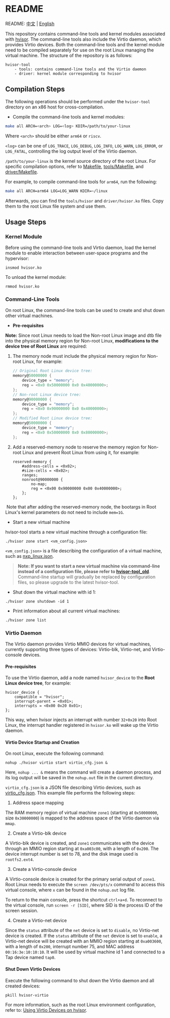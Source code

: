 # README

README: [中文](./README-zh.md) | [English](./README.md)

This repository contains command-line tools and kernel modules associated with [hvisor](https://github.com/syswonder/hvisor). The command-line tools also include the Virtio daemon, which provides Virtio devices. Both the command-line tools and the kernel module need to be compiled separately for use on the root Linux managing the virtual machine. The structure of the repository is as follows:

```
hvisor-tool
    - tools: contains command-line tools and the Virtio daemon
    - driver: kernel module corresponding to hvisor
```

## Compilation Steps

The following operations should be performed under the `hvisor-tool` directory on an x86 host for cross-compilation.

* Compile the command-line tools and kernel modules:

```bash
make all ARCH=<arch> LOG=<log> KDIR=/path/to/your-linux 
```

Where `<arch>` should be either `arm64` or `riscv`.

`<log>` can be one of `LOG_TRACE`, `LOG_DEBUG`, `LOG_INFO`, `LOG_WARN`, `LOG_ERROR`, or `LOG_FATAL`, controlling the log output level of the Virtio daemon.

`/path/to/your-linux` is the kernel source directory of the root Linux. For specific compilation options, refer to [Makefile](./Makefile), [tools/Makefile](./tools/Makefile), and [driver/Makefile](./driver/Makefile).

For example, to compile command-line tools for `arm64`, run the following:

```bash
make all ARCH=arm64 LOG=LOG_WARN KDIR=~/linux
```

Afterwards, you can find the `tools/hvisor` and `driver/hvisor.ko` files. Copy them to the root Linux file system and use them.

## Usage Steps

### Kernel Module

Before using the command-line tools and Virtio daemon, load the kernel module to enable interaction between user-space programs and the hypervisor:

```
insmod hvisor.ko
```

To unload the kernel module:

```
rmmod hvisor.ko
```

### Command-Line Tools

On root Linux, the command-line tools can be used to create and shut down other virtual machines.

* **Pre-requisites**

**Note:** Since root Linux needs to load the Non-root Linux image and dtb file into the physical memory region for Non-root Linux, **modifications to the device tree of Root Linux** are required:

1. The memory node must include the physical memory region for Non-root Linux, for example:

   ```c
   // Original Root Linux device tree:
   memory@50000000 {
       device_type = "memory";
       reg = <0x0 0x50000000 0x0 0x40000000>;
   };
   // Non-root Linux device tree:
   memory@90000000 {
       device_type = "memory";
       reg = <0x0 0x90000000 0x0 0x40000000>;
   };
   // Modified Root Linux device tree:
   memory@50000000 {
       device_type = "memory";
       reg = <0x0 0x50000000 0x0 0x80000000>;
   };
   ```

2. Add a reserved-memory node to reserve the memory region for Non-root Linux and prevent Root Linux from using it, for example:

   ```
   reserved-memory {
       #address-cells = <0x02>;
       #size-cells = <0x02>;
       ranges;
       nonroot@90000000 {
           no-map;
           reg = <0x00 0x90000000 0x00 0x40000000>;
       };
   };
   ```

​    Note that after adding the reserved-memory node, the bootargs in Root Linux's kernel parameters do not need to include `mem=1G`.

* Start a new virtual machine

hvisor-tool starts a new virtual machine through a configuration file:

```
./hvisor zone start <vm_config.json>
```

`<vm_config.json>` is a file describing the configuration of a virtual machine, such as [nxp_linux.json](./examples/nxp_linux.json).

> **Note: If you want to start a new virtual machine via command-line instead of a configuration file, please refer to [hvisor-tool_old](https://github.com/syswonder/hvisor-tool/commit/3478fc6720f89090c1b5aa913da168f49f95bca0)**. Command-line startup will gradually be replaced by configuration files, so please upgrade to the latest hvisor-tool.

* Shut down the virtual machine with id 1:

```
./hvisor zone shutdown -id 1
```

* Print information about all current virtual machines:

```
./hvisor zone list
```

### Virtio Daemon

The Virtio daemon provides Virtio MMIO devices for virtual machines, currently supporting three types of devices: Virtio-blk, Virtio-net, and Virtio-console devices.

#### Pre-requisites

To use the Virtio daemon, add a node named `hvisor_device` to the **Root Linux device tree**, for example:

```dts
hvisor_device {
    compatible = "hvisor";
    interrupt-parent = <0x01>;
    interrupts = <0x00 0x20 0x01>;
};
```

This way, when hvisor injects an interrupt with number `32+0x20` into Root Linux, the interrupt handler registered in `hvisor.ko` will wake up the Virtio daemon.

#### Virtio Device Startup and Creation

On root Linux, execute the following command:

```
nohup ./hvisor virtio start virtio_cfg.json &
```

Here, `nohup ... &` means the command will create a daemon process, and its log output will be saved in the `nohup.out` file in the current directory.

`virtio_cfg.json` is a JSON file describing Virtio devices, such as [virtio_cfg.json](./examples/virtio_cfg.json). This example file performs the following steps:

1. Address space mapping

The RAM memory region of virtual machine `zone1` (starting at `0x50000000`, size `0x30000000`) is mapped to the address space of the Virtio daemon via `mmap`.

2. Create a Virtio-blk device

A Virtio-blk device is created, and `zone1` communicates with the device through an MMIO region starting at `0xa003c00`, with a length of `0x200`. The device interrupt number is set to 78, and the disk image used is `rootfs2.ext4`.

3. Create a Virtio-console device

A Virtio-console device is created for the primary serial output of `zone1`. Root Linux needs to execute the `screen /dev/pts/x` command to access this virtual console, where `x` can be found in the `nohup.out` log file.

To return to the main console, press the shortcut `ctrl+a+d`. To reconnect to the virtual console, run `screen -r [SID]`, where SID is the process ID of the screen session.

4. Create a Virtio-net device

Since the `status` attribute of the `net` device is set to `disable`, no Virtio-net device is created. If the `status` attribute of the `net` device is set to `enable`, a Virtio-net device will be created with an MMIO region starting at `0xa003600`, with a length of `0x200`, interrupt number 75, and MAC address `00:16:3e:10:10:10`. It will be used by virtual machine id 1 and connected to a Tap device named `tap0`.

#### Shut Down Virtio Devices

Execute the following command to shut down the Virtio daemon and all created devices:

```
pkill hvisor-virtio
```

For more information, such as the root Linux environment configuration, refer to: [Using Virtio Devices on hvisor](https://report.syswonder.org/#/2024/20240415_Virtio_devices_tutorial).